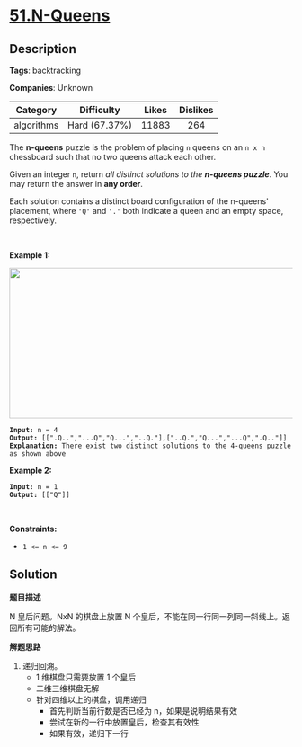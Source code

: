 # [51.N-Queens](https://leetcode.com/problems/n-queens/description/)

## Description

**Tags**: backtracking

**Companies**: Unknown

| Category | Difficulty | Likes | Dislikes |
| :------: | :--------: | :---: | :------: |
| algorithms | Hard (67.37%) | 11883 | 264 |

<p>The <strong>n-queens</strong> puzzle is the problem of placing <code>n</code> queens on an <code>n x n</code> chessboard such that no two queens attack each other.</p>
<p>Given an integer <code>n</code>, return <em>all distinct solutions to the <strong>n-queens puzzle</strong></em>. You may return the answer in <strong>any order</strong>.</p>
<p>Each solution contains a distinct board configuration of the n-queens&#39; placement, where <code>&#39;Q&#39;</code> and <code>&#39;.&#39;</code> both indicate a queen and an empty space, respectively.</p>
<p>&nbsp;</p>
<p><strong class="example">Example 1:</strong></p>
<img alt="" src="https://assets.leetcode.com/uploads/2020/11/13/queens.jpg" style="width: 600px; height: 268px;" />
<pre><code><strong>Input:</strong> n = 4
<strong>Output:</strong> [[&quot;.Q..&quot;,&quot;...Q&quot;,&quot;Q...&quot;,&quot;..Q.&quot;],[&quot;..Q.&quot;,&quot;Q...&quot;,&quot;...Q&quot;,&quot;.Q..&quot;]]
<strong>Explanation:</strong> There exist two distinct solutions to the 4-queens puzzle as shown above</code></pre>
<p><strong class="example">Example 2:</strong></p>
<pre><code><strong>Input:</strong> n = 1
<strong>Output:</strong> [[&quot;Q&quot;]]</code></pre>
<p>&nbsp;</p>
<p><strong>Constraints:</strong></p>
<ul>
  <li><code>1 &lt;= n &lt;= 9</code></li>
</ul>

## Solution

**题目描述**

N 皇后问题。NxN 的棋盘上放置 N 个皇后，不能在同一行同一列同一斜线上。返回所有可能的解法。

**解题思路**

1. 递归回溯。
    - 1 维棋盘只需要放置 1 个皇后
    - 二维三维棋盘无解
    - 针对四维以上的棋盘，调用递归
      - 首先判断当前行数是否已经为 n，如果是说明结果有效
      - 尝试在新的一行中放置皇后，检查其有效性
      - 如果有效，递归下一行

